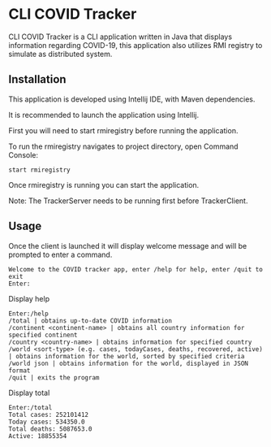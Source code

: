 # CLI COVID Tracker

CLI COVID Tracker is a CLI application written in Java that displays information regarding COVID-19, this application also utilizes RMI registry to simulate as distributed system.

## Installation 

This application is developed using Intellij IDE, with Maven dependencies.

It is recommended to launch the application using Intellij.


First you will need to start rmiregistry before running the application.

To run the rmiregistry navigates to project directory, open Command Console:
```shell
start rmiregistry
```
Once rmiregistry  is running you can start the application.

Note: The TrackerServer needs to be running first before TrackerClient.

## Usage
Once the client is launched it will display welcome message and will be prompted to enter a command.
```shell
Welcome to the COVID tracker app, enter /help for help, enter /quit to exit
Enter:
```

Display help

```shell
Enter:/help
/total | obtains up-to-date COVID information
/continent <continent-name> | obtains all country information for specified continent
/country <country-name> | obtains information for specified country
/world <sort-type> (e.g. cases, todayCases, deaths, recovered, active) | obtains information for the world, sorted by specified criteria
/world json | obtains information for the world, displayed in JSON format
/quit | exits the program
```

Display total
```shell
Enter:/total
Total cases: 252101412
Today cases: 534350.0
Total deaths: 5087653.0
Active: 18855354
```